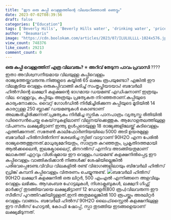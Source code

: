 ```yaml
---
title: "ഈ ഒരു കുപ്പി വെള്ളത്തിന്റെ വിലയറിഞ്ഞാൽ ഞെട്ടും"
date: 2023-07-02T08:39:56
draft: false
categories: ["Education"]
tags: ['Beverly Hills', 'Beverly Hills water', 'drinking water', 'price', 'water']
author: "Beaumaris"
image: "https://cdn.boolokam.com/articles/2023/07/ILULULLLL-1024x576.jpg"
view_count: 748376
like_count: 29213
comment_count: 0
---
```


**ഒരു കുപ്പി വെള്ളത്തിന് എത്ര വിലവരും? ⭐** **അറിവ് തേടുന്ന പാവം പ്രവാസി** ????ഇതാ അവിശ്വസനീയമായ വിലയുള്ള കുപ്പിവെള്ളം രാജ്യത്തേയ്ക്കുവരുന്നു.നിങ്ങളുടെ കയ്യില്‍ 65 ലക്ഷം രൂപയുണ്ടോ? എങ്കില്‍ ഈ വിലകൂടിയ വെള്ളം ഒരുകുപ്പിവാങ്ങി കുടിച്ച് സംതൃപ്തിയടയാം! ബവേര്‍ലി ഹില്‍സിന്റെ ലക്ഷ്വറി കളക്ഷന്റെ ഭാഗമായ ഡയമണ്ട് എഡിഷനാണ് ഇത്രയും വില. വെള്ളവും, കുപ്പിയും അത്രയും പ്രത്യേകത നിറഞ്ഞതാണ്.കുപ്പിയുടെ കാര്യംനോക്കാം. വൈറ്റ് ഗോള്‍ഡില്‍ നിര്‍മിച്ചിരിക്കുന്ന കുപ്പിയുടെ മൂടിയില്‍ 14 കാരറ്റുള്ള 250 ബ്ലാക്ക് ഡയമണ്ടുകള്‍ കൊണ്ടാണ് അലങ്കരിച്ചിരിക്കുന്നത്.പ്രത്യേകം നിര്‍മിച്ച സ്ഫടിക പാനപാത്രം വ്യത്യസ്ത രീതിയില്‍ ഡിസൈന്‍ചെയ്ത കെയ്‌സുകളിലാണ് വില്പനയ്‌ക്കെത്തുക. ആഗോളതലത്തിലുള്ള വിപണനം ലക്ഷ്യമിട്ടാണ് ഇന്ത്യ ഉള്‍പ്പടെയുള്ള 18 രാജ്യങ്ങളിലേയ്ക്ക് കുടിവെള്ളം എത്തിക്കുന്നത്. [](https://cdn.boolokam.com/articles/2023/07/ILULULLLL.jpg)സതേണ്‍ കാലിഫോര്‍ണിയയിലെ 5000 അടി ഉയരമുള്ള ബവേര്‍ലി ഹില്‍സില്‍നിന്ന് ശേഖരിച്ച സ്പ്രിങ് വാട്ടറാണ് 90H2O എന്ന പേരില്‍ രാജ്യത്തെത്തുന്നത്.മാധുര്യമേറിയതും, സാന്ദ്രത കുറഞ്ഞതും, പ്രകൃതിദത്തമായി ആല്‍ക്കലൈന്‍, ഇലക്ട്രോലൈറ്റ്, മിനറല്‍സ് എന്നിവ അടങ്ങിയതുമാണ് ലോകത്ത് ഏറ്റവും വിശിഷ്ടമായ ഈ വെള്ളം.ഡയമണ്ട് കളക്ഷനില്‍പ്പെട്ട ഈ കുപ്പിവെള്ളം വാങ്ങികുടിക്കാന്‍ നിങ്ങള്‍ക്ക് ശേഷിയില്ലെങ്കില്‍ പരിഭവപ്പെടേണ്ട.വിവിധ വിലകളില്‍ രണ്ട് വിഭാഗങ്ങളിലായും ബിവേര്‍ലി ഹില്‍സ് ഡ്രിങ്ക് കമ്പനി കുപ്പിവെള്ളം വിതരണം ചെയ്യുന്നുണ്ട്. [![](https://cdn.boolokam.com/articles/2023/07/UUI.jpg)](https://cdn.boolokam.com/articles/2023/07/UUI.jpg)ബവേര്‍ലി ഹില്‍സ് 90H2O ലക്ഷ്വറി കളക്ഷനില്‍ ഒരു ലിറ്റര്‍, 500 എംഎല്‍ എന്നിങ്ങനെ അളവിലും വെള്ളം ലഭിക്കും. ആഢംബര ഹോട്ടലുകള്‍, നിശാക്ലബുകള്‍, ലക്ഷ്വറി ഗിഫ്റ്റ് മാര്‍ക്കറ്റ് തുടങ്ങിയവയെ ലക്ഷ്യമിട്ടാണ് 12 ഡോളര്‍(800 രൂപ)വിലവരുന്ന ഈ സീരീസ് പുറത്തിറക്കിയിട്ടുള്ളത്.ഇനി അതുമല്ലെങ്കില്‍ 100 രൂപയ്ക്കും അരലിറ്റര്‍ വെള്ളം വാങ്ങാം. ബവേര്‍ലി ഹില്‍സ് 90H2O ലൈഫ്‌സ്റ്റൈല്‍ കളക്ഷനിലുള്ള ഈ സീരീസ് ഹോട്ടല്‍, കോഫി ഷോപ്പ്, സ്പാ തുടങ്ങിയ ഇടങ്ങളെയാണ് ലക്ഷ്യമിടുന്നത്. 
